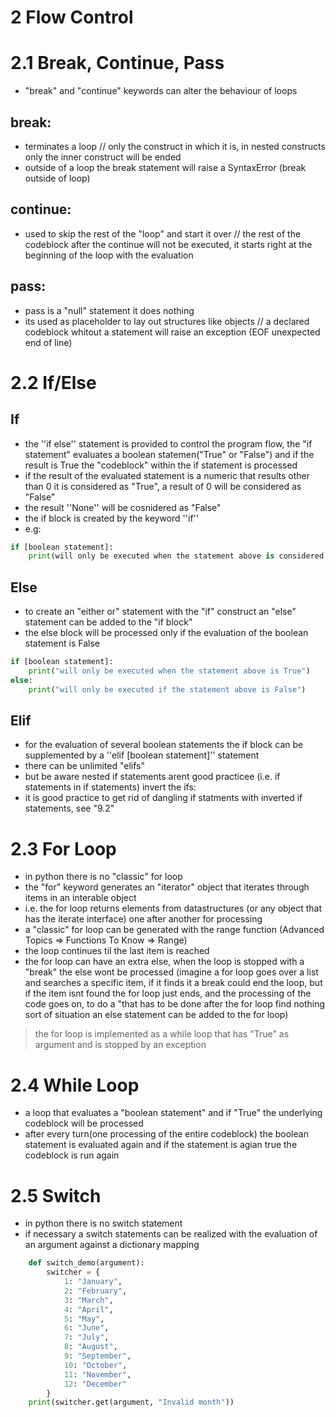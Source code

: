 # 2 Flow Control
# 2.1 Break, Continue, Pass
- "break" and "continue" keywords can alter the behaviour of loops

## break:
- terminates a loop // only the construct in which it is, in nested constructs only the inner construct will be ended
- outside of a loop the break statement will raise a SyntaxError (break outside of loop)

## continue:
- used to skip the rest of the "loop" and start it over // the rest of the codeblock after the continue will not be executed, it starts right at the beginning of the loop with the evaluation

## pass:
- pass is a "null" statement it does nothing
- its used as placeholder to lay out structures like objects // a declared codeblock whitout a statement will raise an exception (EOF unexpected end of line)

# 2.2 If/Else
## If
- the ''if else'' statement is provided to control the program flow, the "if statement" evaluates a boolean statemen("True" or "False") and if the result is True the "codeblock" within the if statement is processed
- if the result of the evaluated statement is a numeric that results other than 0 it is considered as "True", a result of 0 will be considered as "False"
- the result ''None'' will be cosnidered as "False"
- the if block is created by the keyword ''if''
- e.g:
```python
if [boolean statement]:
    print(will only be executed when the statement above is considered true)
```

## Else
- to create an "either or" statement with the "if" construct an "else" statement can be added to the "if block"
- the else block will be processed only if the evaluation of the boolean statement is False
```python
if [boolean statement]:
    print("will only be executed when the statement above is True")
else:
    print("will only be executed if the statement above is False")
```

## Elif
- for the evaluation of several boolean statements the if block can be supplemented by a ''elif [boolean statement]'' statement
- there can be unlimited "elifs"
- but be aware nested if statements arent good practicee (i.e. if statements in if statements)
invert the ifs:
- it is good practice to get rid of dangling if statments with inverted if statements, see "9.2"

# 2.3 For Loop
- in python there is no "classic" for loop
- the "for" keyword generates an "iterator" object that iterates through items in an interable object
- i.e. the for loop returns elements from datastructures (or any object that has the iterate interface) one after another for processing
- a "classic" for loop can be generated with the range function (Advanced Topics => Functions To Know => Range)
- the loop continues til the last item is reached
- the for loop can have an extra else, when the loop is stopped with a "break" the else wont be processed (imagine a for loop goes over a list and searches a specific item, if it finds it a break could end the loop, but if the item isnt found the for loop just ends, and the processing of the code goes on, to do a "that has to be done after the for loop find nothing sort of situation an else statement can be added to the for loop)

> the for loop is implemented as a while loop that has "True" as argument and is stopped by an exception

# 2.4 While Loop
- a loop that evaluates a "boolean statement" and if "True" the underlying codeblock will be processed
- after every turn(one processing of the entire codeblock) the boolean statement is evaluated again and if the statement is agian true the codeblock is run again

# 2.5 Switch
- in python there is no switch statement
- if necessary a switch statements can be realized with the evaluation of an argument against a dictionary mapping
```python
    def switch_demo(argument):
        switcher = {
            1: "January",
            2: "February",
            3: "March",
            4: "April",
            5: "May",
            6: "June",
            7: "July",
            8: "August",
            9: "September",
            10: "October",
            11: "November",
            12: "December"
        }
    print(switcher.get(argument, "Invalid month"))
```